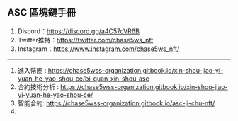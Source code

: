 ASC 區塊鏈手冊
---------------------------
1. Discord：https://discord.gg/a4C57cVR6B 
2. Twitter推特：https://twitter.com/chase5ws_nft 
3. Instagram：https://www.instagram.com/chase5ws_nft/
---------------------------
1. 進入幣圈 : https://chase5wss-organization.gitbook.io/xin-shou-jiao-yi-yuan-he-yao-shou-ce/bi-quan-xin-shou-asc
3. 合約技術分析 : https://chase5wss-organization.gitbook.io/xin-shou-jiao-yi-yuan-he-yao-shou-ce/
5. 智能合約: https://chase5wss-organization.gitbook.io/asc-ji-chu-nft/ 
6.
